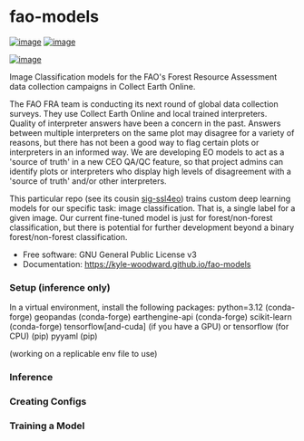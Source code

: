 # fao-models

[![image](https://img.shields.io/pypi/v/fao-models.svg)](https://pypi.python.org/pypi/fao-models)
[![image](https://img.shields.io/conda/vn/conda-forge/fao-models.svg)](https://anaconda.org/conda-forge/fao-models)

[![image](https://pyup.io/repos/github/kyle-woodward/fao-models/shield.svg)](https://pyup.io/repos/github/kyle-woodward/fao-models)

Image Classification models for the FAO's Forest Resource Assessment data collection campaigns in Collect Earth Online.

The FAO FRA team is conducting its next round of global data collection surveys. They use Collect Earth Online and local trained interpreters. Quality of interpreter answers have been a concern in the past. Answers between multiple interpreters on the same plot may disagree for a variety of reasons, but there has not been a good way to flag certain plots or interpreters in an informed way. We are developing EO models to act as a 'source of truth' in a new CEO QA/QC feature, so that project admins can identify plots or interpreters who display high levels of disagreement with a 'source of truth' and/or other interpreters. 

This particular repo (see its cousin [sig-ssl4eo](https://github.com/sig-gis/sig-ssl4eo)) trains custom deep learning models for our specific task: image classification. That is, a single label for a given image. Our current fine-tuned model is just for forest/non-forest classification, but there is potential for further development beyond a binary forest/non-forest classification. 

-   Free software: GNU General Public License v3
-   Documentation: https://kyle-woodward.github.io/fao-models
    

### Setup (inference only)

In a virtual environment, install the following packages:
python=3.12 (conda-forge)
geopandas (conda-forge)
earthengine-api (conda-forge)
scikit-learn (conda-forge)
tensorflow[and-cuda] (if you have a GPU) or tensorflow (for CPU) (pip)
pyyaml (pip)

(working on a replicable env file to use)

### Inference

### Creating Configs

### Training a Model
